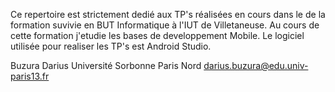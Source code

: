 Ce repertoire est strictement dedié aux TP's réalisées en cours dans le de la formation suvivie en BUT Informatique à l'IUT de Villetaneuse.
Au cours de cette formation j'etudie les bases de developpement Mobile.
Le logiciel utilisée pour realiser les TP's est Android Studio.


Buzura Darius 
Université Sorbonne Paris Nord
darius.buzura@edu.univ-paris13.fr
